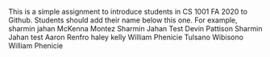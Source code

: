 This is a simple assignment to introduce students in CS 1001 FA 2020 to Github. Students should add their name below this one. For example,
sharmin jahan
McKenna Montez
Sharmin Jahan Test
Devin Pattison
Sharmin Jahan test
Aaron Renfro
haley kelly
William Phenicie
Tulsano Wibisono
William Phenicie

